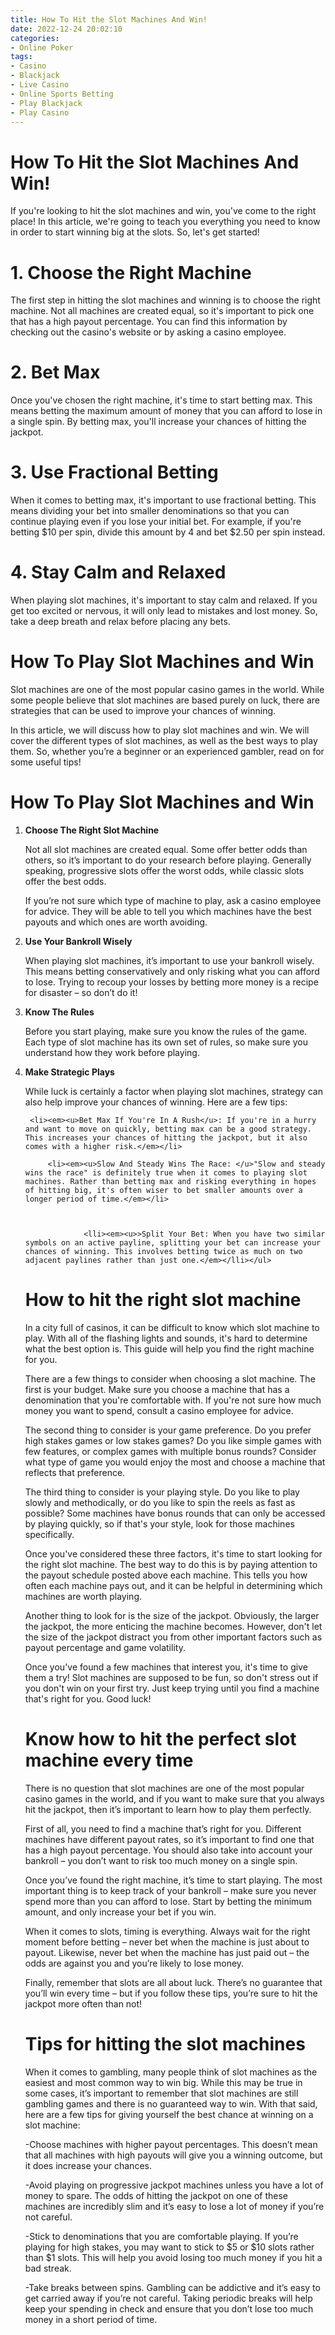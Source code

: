 ```yaml
---
title: How To Hit the Slot Machines And Win!
date: 2022-12-24 20:02:10
categories:
- Online Poker
tags:
- Casino
- Blackjack
- Live Casino
- Online Sports Betting
- Play Blackjack
- Play Casino
---
```



#  How To Hit the Slot Machines And Win!

If you're looking to hit the slot machines and win, you've come to the right place! In this article, we're going to teach you everything you need to know in order to start winning big at the slots. So, let's get started!

# 1. Choose the Right Machine

The first step in hitting the slot machines and winning is to choose the right machine. Not all machines are created equal, so it's important to pick one that has a high payout percentage. You can find this information by checking out the casino's website or by asking a casino employee.

# 2. Bet Max

Once you've chosen the right machine, it's time to start betting max. This means betting the maximum amount of money that you can afford to lose in a single spin. By betting max, you'll increase your chances of hitting the jackpot.

# 3. Use Fractional Betting

When it comes to betting max, it's important to use fractional betting. This means dividing your bet into smaller denominations so that you can continue playing even if you lose your initial bet. For example, if you're betting $10 per spin, divide this amount by 4 and bet $2.50 per spin instead.

# 4. Stay Calm and Relaxed

When playing slot machines, it's important to stay calm and relaxed. If you get too excited or nervous, it will only lead to mistakes and lost money. So, take a deep breath and relax before placing any bets.

#  How To Play Slot Machines and Win

Slot machines are one of the most popular casino games in the world. While some people believe that slot machines are based purely on luck, there are strategies that can be used to improve your chances of winning.

In this article, we will discuss how to play slot machines and win. We will cover the different types of slot machines, as well as the best ways to play them. So, whether you’re a beginner or an experienced gambler, read on for some useful tips!

<h1>How To Play Slot Machines and Win</h1>

<ol>

<li><strong>Choose The Right Slot Machine</strong></li>

Not all slot machines are created equal. Some offer better odds than others, so it’s important to do your research before playing. Generally speaking, progressive slots offer the worst odds, while classic slots offer the best odds.

If you’re not sure which type of machine to play, ask a casino employee for advice. They will be able to tell you which machines have the best payouts and which ones are worth avoiding.</li>

<li><strong>Use Your Bankroll Wisely</strong></li>

When playing slot machines, it’s important to use your bankroll wisely. This means betting conservatively and only risking what you can afford to lose. Trying to recoup your losses by betting more money is a recipe for disaster – so don’t do it!</li>

<li><strong>Know The Rules</strong></li>

Before you start playing, make sure you know the rules of the game. Each type of slot machine has its own set of rules, so make sure you understand how they work before playing.</li>

<li><strong>Make Strategic Plays</strong></li>

While luck is certainly a factor when playing slot machines, strategy can also help improve your chances of winning. Here are a few tips:</ol>

 <ul class="indented-list">

	 <li><em><u>Bet Max If You're In A Rush</u>: If you're in a hurry and want to move on quickly, betting max can be a good strategy. This increases your chances of hitting the jackpot, but it also comes with a higher risk.</em></li>

	 	 <li><em><u>Slow And Steady Wins The Race: </u>"Slow and steady wins the race" is definitely true when it comes to playing slot machines. Rather than betting max and risking everything in hopes of hitting big, it's often wiser to bet smaller amounts over a longer period of time.</em></li>



	 	 	 	 <lli><em><u>>Split Your Bet: When you have two similar symbols on an active payline, splitting your bet can increase your chances of winning. This involves betting twice as much on two adjacent paylines rather than just one.</em></lli></ul>

#  How to hit the right slot machine 

In a city full of casinos, it can be difficult to know which slot machine to play. With all of the flashing lights and sounds, it's hard to determine what the best option is. This guide will help you find the right machine for you.

There are a few things to consider when choosing a slot machine. The first is your budget. Make sure you choose a machine that has a denomination that you're comfortable with. If you're not sure how much money you want to spend, consult a casino employee for advice.

The second thing to consider is your game preference. Do you prefer high stakes games or low stakes games? Do you like simple games with few features, or complex games with multiple bonus rounds? Consider what type of game you would enjoy the most and choose a machine that reflects that preference.

The third thing to consider is your playing style. Do you like to play slowly and methodically, or do you like to spin the reels as fast as possible? Some machines have bonus rounds that can only be accessed by playing quickly, so if that's your style, look for those machines specifically.

Once you've considered these three factors, it's time to start looking for the right slot machine. The best way to do this is by paying attention to the payout schedule posted above each machine. This tells you how often each machine pays out, and it can be helpful in determining which machines are worth playing.

Another thing to look for is the size of the jackpot. Obviously, the larger the jackpot, the more enticing the machine becomes. However, don't let the size of the jackpot distract you from other important factors such as payout percentage and game volatility.

Once you've found a few machines that interest you, it's time to give them a try! Slot machines are supposed to be fun, so don't stress out if you don't win on your first try. Just keep trying until you find a machine that's right for you. Good luck!

#  Know how to hit the perfect slot machine every time 

There is no question that slot machines are one of the most popular casino games in the world, and if you want to make sure that you always hit the jackpot, then it’s important to learn how to play them perfectly.

First of all, you need to find a machine that’s right for you. Different machines have different payout rates, so it’s important to find one that has a high payout percentage. You should also take into account your bankroll – you don’t want to risk too much money on a single spin.

Once you’ve found the right machine, it’s time to start playing. The most important thing is to keep track of your bankroll – make sure you never spend more than you can afford to lose. Start by betting the minimum amount, and only increase your bet if you win.

When it comes to slots, timing is everything. Always wait for the right moment before betting – never bet when the machine is just about to payout. Likewise, never bet when the machine has just paid out – the odds are against you and you’re likely to lose money.

Finally, remember that slots are all about luck. There’s no guarantee that you’ll win every time – but if you follow these tips, you’re sure to hit the jackpot more often than not!

#  Tips for hitting the slot machines

When it comes to gambling, many people think of slot machines as the easiest and most common way to win big. While this may be true in some cases, it’s important to remember that slot machines are still gambling games and there is no guaranteed way to win. With that said, here are a few tips for giving yourself the best chance at winning on a slot machine:

-Choose machines with higher payout percentages. This doesn’t mean that all machines with high payouts will give you a winning outcome, but it does increase your chances.

-Avoid playing on progressive jackpot machines unless you have a lot of money to spare. The odds of hitting the jackpot on one of these machines are incredibly slim and it’s easy to lose a lot of money if you’re not careful.

-Stick to denominations that you are comfortable playing. If you’re playing for high stakes, you may want to stick to $5 or $10 slots rather than $1 slots. This will help you avoid losing too much money if you hit a bad streak.

-Take breaks between spins. Gambling can be addictive and it’s easy to get carried away if you’re not careful. Taking periodic breaks will help keep your spending in check and ensure that you don’t lose too much money in a short period of time.